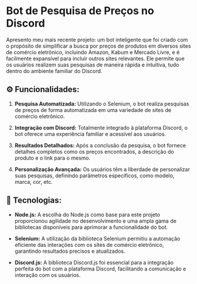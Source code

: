 # Bot de Pesquisa de Preços no Discord

Apresento meu mais recente projeto: um bot inteligente que foi criado com o propósito de simplificar a busca por preços de produtos em diversos sites de comércio eletrônico, incluindo Amazon, Kabum e Mercado Livre, e é facilmente expansível para incluir outros sites relevantes. Ele permite que os usuários realizem suas pesquisas de maneira rápida e intuitiva, tudo dentro do ambiente familiar do Discord.

## ⚙️ Funcionalidades:

1. **Pesquisa Automatizada:** Utilizando o Selenium, o bot realiza pesquisas de preços de forma automatizada em uma variedade de sites de comércio eletrônico.

2. **Integração com Discord:** Totalmente integrado à plataforma Discord, o bot oferece uma experiência familiar e acessível aos usuários.

3. **Resultados Detalhados:** Após a conclusão da pesquisa, o bot fornece detalhes completos como os preços encontrados, a descrição do produto e o link para o mesmo.

4. **Personalização Avançada:** Os usuários têm a liberdade de personalizar suas pesquisas, definindo parâmetros específicos, como modelo, marca, cor, etc.

## 🚀 Tecnologias:

- **Node.js:** A escolha do Node.js como base para este projeto proporcionou agilidade no desenvolvimento e uma ampla gama de bibliotecas disponíveis para aprimorar a funcionalidade do bot.

- **Selenium:** A utilização da biblioteca Selenium permitiu a automação eficiente das interações com os sites de comércio eletrônico, garantindo resultados precisos e atualizados.

- **Discord.js:** A biblioteca Discord.js foi essencial para a integração perfeita do bot com a plataforma Discord, facilitando a comunicação e interação com os usuários.
